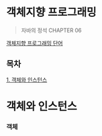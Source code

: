 # 객체지향 프로그래밍
> 자바의 정석 CHAPTER 06

[객체지향 프로그래밍 단어](https://github.com/Coding-cam/Java-Study/blob/main/theory/%EA%B0%9D%EC%B2%B4%EC%A7%80%ED%96%A5_%ED%94%84%EB%A1%9C%EA%B7%B8%EB%9E%98%EB%B0%8D/%EA%B0%9C%EB%85%90/%EA%B0%9D%EC%B2%B4%EC%A7%80%ED%96%A5-%EC%84%9C%EC%97%B0.md)

## 목차
[1. 객체와 인스턴스](#객체와-인스턴스)

# 객체와 인스턴스
### 객체
